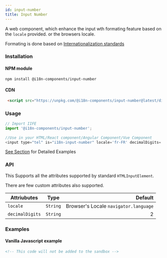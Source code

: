 ```yaml
---
id: input-number
title: Input Number
---
```


A web component, which enhance the input wth formating feature based on the `locale` provided. or the browsers locale.

Formating is done based on [Internationalization standards](https://www.thefinancials.com/Default.aspx?SubSectionID=curformat)

### Installation

#### NPM module

```shell
npm install @i18n-components/input-number
```

#### CDN
```html
 <script src="https://unpkg.com/@i18n-components/input-number@latest/dist/index.js"></script> 
```

### Usage
```javascript
// Import IIFE
import '@i18n-components/input-number';
 
//Use in your HTML/React component/Angular Component/Vue Component
<input type="tel" is="i18n-input-number" locale='fr-FR' decimalDigits='4'/>
```

[See Section](#examples) for Detailed Examples


### API

This Supports all the attributes supported by standard `HTMLInputElement`.

There are few custom attributes also supported.

| Attriubutes    |      Type     |   Default                                  |
| -------------- | :-----------: | --------------------------------------:    |
| `locale`       |   `String`    | Browser's Locale `navigator.language`      |
| `decimalDigits`|   `String`    | 2                                          |



### Examples

#### Vanilla Javascript example

```html codesandbox=file:../../examples/vanilla-input-number?overrideEntry=false
<!-- This code will not be added to the sandbox -->
```


